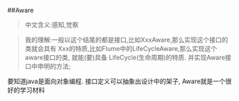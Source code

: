 ##Aware
> 中文含义:感知,觉察

> 我的理解:一般以这个结尾的都是接口,比如XxxAware,那么实现这个接口的类就会具有
Xxx的特质,比如Flume中的LifeCycleAware,那么实现这个aware接口的类, 就能(要)具备
LifeCycle(生命周期)的特质. 并实现Aware接口中申明的方法;

要知道java是面向对象编程. 接口定义可以抽象出设计中的架子, 
Aware就是一个很好的学习材料


